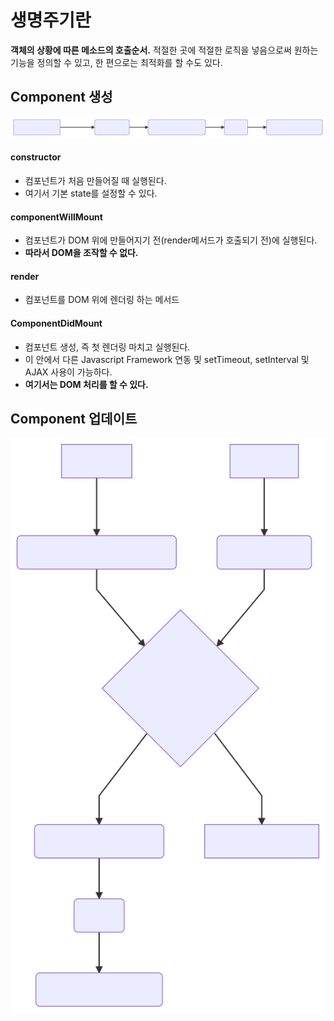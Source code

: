 # 생명주기란
**객체의 상황에 따른 메소드의 호출순서.** 적절한 곳에 적절한 로직을 넣음으로써 원하는 기능을 정의할 수 있고, 한 편으로는 최적화를 할 수도 있다.

## Component 생성
<img src='./svg/컴포넌트 생성.svg'>

#### constructor
- 컴포넌트가 처음 만들어질 때 실행된다.
- 여기서 기본 state를 설정할 수 있다.

#### componentWillMount
- 컴포넌트가 DOM 위에 만들어지기 전(render메서드가 호출되기 전)에 실행된다.
- **따라서 DOM을 조작할 수 없다.**

#### render
- 컴포넌트를 DOM 위에 렌더링 하는 메서드

#### ComponentDidMount
- 컴포넌트 생성, 즉 첫 렌더링 마치고 실행된다.
- 이 안에서 다른 Javascript Framework 연동 및 setTimeout, setInterval 및 AJAX 사용이 가능하다.
- **여기서는 DOM 처리를 할 수 있다.**


## Component 업데이트
<img src='./svg/컴포넌트 업데이트.svg'>
